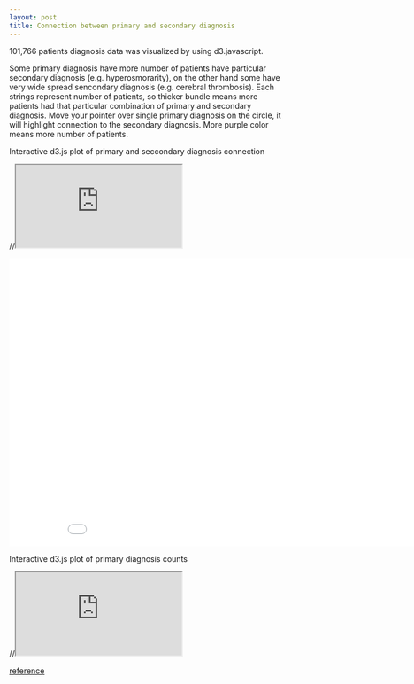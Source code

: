 ```yaml
---
layout: post
title: Connection between primary and secondary diagnosis
---
```


101,766 patients diagnosis data was visualized by using d3.javascript.

Some primary diagnosis have more number of patients have particular secondary diagnosis (e.g. hyperosmorarity), on the other hand some have very wide spread sencondary diagnosis (e.g. cerebral thrombosis). Each strings represent number of patients, so thicker bundle means more patients had that particular combination of primary and secondary diagnosis. Move your pointer over single primary diagnosis on the circle, it will highlight connection to the secondary diagnosis. More purple color means more number of patients.

Interactive d3.js plot of primary and seccondary diagnosis connection

//<iframe src="https://gist.github.com/TYokogawa/fc7a1a6523fe0a193943.js"></iframe>

<iframe src="{{'/assets/html_plots/diag_bundle_all.html' | prepend: site.baseurl }}" width="900" height="520" frameborder="0"></iframe>


Interactive d3.js plot of primary diagnosis counts

//<iframe src="https://gist.github.com/TYokogawa/8d143dfd68e5b023db49.js"></<iframe>

<iframe src="{{'/assets/html_plots/diag_bundle_all.html' | prepend: site.baseurl }}" width="900" height="520" frameborder="0"></iframe>


[reference](http://bl.ocks.org/mbostock/4062006)